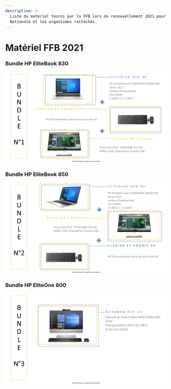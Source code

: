```yaml
---
description: >-
  Liste du matériel fourni par la FFB lors du renouvellement 2021 pour la FFB
  Nationale et les organismes rattachés.
---
```


# Matériel FFB 2021

### Bundle HP EliteBook 830 

![](../.gitbook/assets/materiel-ffb2.png)

### Bundle HP EliteBook 850

![](../.gitbook/assets/materiel-ffb-3.png)

### Bundle HP EliteOne 800

![](../.gitbook/assets/materiel-ffb-4.png)

